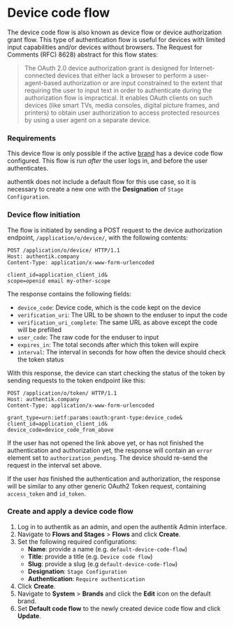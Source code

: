 # Device code flow

The device code flow is also known as device flow or device authorization grant flow. This type of authentication flow is useful for devices with limited input capabilities and/or devices without browsers. The Request for Comments (RFC) 8628) abstract for this flow states:

> The OAuth 2.0 device authorization grant is designed for Internet-connected devices that either lack a browser to perform a user-agent-based authorization or are input constrained to the extent that requiring the user to input text in order to authenticate during the authorization flow is impractical. It enables OAuth clients on such devices (like smart TVs, media consoles, digital picture frames, and printers) to obtain user authorization to access protected resources by using a user agent on a separate device.

### Requirements

This device flow is only possible if the active [brand](../../../sys-mgmt/brands.md) has a device code flow configured. This flow is run _after_ the user logs in, and before the user authenticates.

authentik does not include a default flow for this use case, so it is necessary to create a new one with the **Designation** of `Stage Configuration`.

### Device flow initiation

The flow is initiated by sending a POST request to the device authorization endpoint, `/application/o/device/`, with the following contents:

```http
POST /application/o/device/ HTTP/1.1
Host: authentik.company
Content-Type: application/x-www-form-urlencoded

client_id=application_client_id&
scope=openid email my-other-scope
```

The response contains the following fields:

- `device_code`: Device code, which is the code kept on the device
- `verification_uri`: The URL to be shown to the enduser to input the code
- `verification_uri_complete`: The same URL as above except the code will be prefilled
- `user_code`: The raw code for the enduser to input
- `expires_in`: The total seconds after which this token will expire
- `interval`: The interval in seconds for how often the device should check the token status

With this response, the device can start checking the status of the token by sending requests to the token endpoint like this:

```http
POST /application/o/token/ HTTP/1.1
Host: authentik.company
Content-Type: application/x-www-form-urlencoded

grant_type=urn:ietf:params:oauth:grant-type:device_code&
client_id=application_client_id&
device_code=device_code_from_above
```

If the user has not opened the link above yet, or has not finished the authentication and authorization yet, the response will contain an `error` element set to `authorization_pending`. The device should re-send the request in the interval set above.

If the user _has_ finished the authentication and authorization, the response will be similar to any other generic OAuth2 Token request, containing `access_token` and `id_token`.

### Create and apply a device code flow

1. Log in to authentik as an admin, and open the authentik Admin interface.
2. Navigate to **Flows and Stages** > **Flows** and click **Create**.
3. Set the following required configurations:
    - **Name**: provide a name (e.g. `default-device-code-flow`)
    - **Title**: provide a title (e.g. `Device code flow`)
    - **Slug**: provide a slug (e.g `default-device-code-flow`)
    - **Designation**: `Stage Configuration`
    - **Authentication**: `Require authentication`
4. Click **Create**.
5. Navigate to **System** > **Brands** and click the **Edit** icon on the default brand.
6. Set **Default code flow** to the newly created device code flow and click **Update**.
